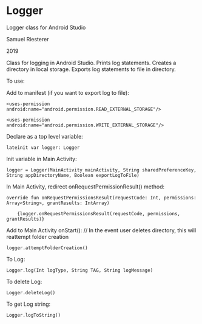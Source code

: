 # Logger
Logger class for Android Studio

Samuel Riesterer

2019

Class for logging in Android Studio. Prints log statements. Creates a directory in local storage. Exports log statements to file in directory.

To use:

Add to manifest (if you want to export log to file):

    <uses-permission android:name="android.permission.READ_EXTERNAL_STORAGE"/>
    
    <uses-permission android:name="android.permission.WRITE_EXTERNAL_STORAGE"/>
    
Declare as a top level variable:

	lateinit var logger: Logger
	
Init variable in Main Activity:

	logger = Logger(MainActivity mainActivity, String sharedPreferenceKey, String appDirectoryName, Boolean exportLogToFile)
	
In Main Activity, redirect onRequestPermissionResult() method:

	override fun onRequestPermissionsResult(requestCode: Int, permissions: Array<String>, grantResults: IntArray)
	
		{logger.onRequestPermissionsResult(requestCode, permissions, grantResults)}

Add to Main Activity onStart(): // In the event user deletes directory, this will reattempt folder creation

	logger.attemptFolderCreation()
	
To Log:

	Logger.log(Int logType, String TAG, String logMessage)
	
To delete Log:

	Logger.deleteLog()
	
To get Log string:

	Logger.logToString()
